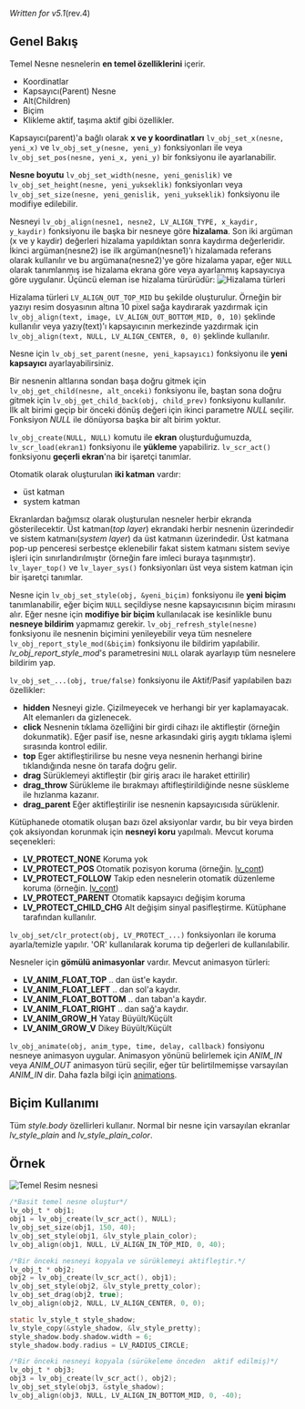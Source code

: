 _Written for v5.1_(rev.4)

## Genel Bakış

Temel Nesne nesnelerin **en temel özelliklerini** içerir.

- Koordinatlar
- Kapsayıcı(Parent) Nesne
- Alt(Children)
- Biçim
- Klikleme aktif, taşıma aktif gibi özellikler.

Kapsayıcı(parent)'a bağlı olarak **x ve y koordinatları** `lv_obj_set_x(nesne, yeni_x)` ve `lv_obj_set_y(nesne, yeni_y)` fonksiyonları ile veya `lv_obj_set_pos(nesne, yeni_x, yeni_y)` bir fonksiyonu ile ayarlanabilir.

**Nesne boyutu**  `lv_obj_set_width(nesne, yeni_genislik)` ve `lv_obj_set_height(nesne, yeni_yukseklik)` fonksiyonları veya  `lv_obj_set_size(nesne, yeni_genislik, yeni_yukseklik)` fonksiyonu ile modifiye edilebilir. 

Nesneyi `lv_obj_align(nesne1, nesne2, LV_ALIGN_TYPE, x_kaydir, y_kaydir)` fonksiyonu ile başka bir nesneye göre **hizalama**. Son iki argüman (x ve y kaydir) değerleri hizalama yapıldıktan sonra kaydırma değerleridir. İkinci argüman(nesne2) ise ilk argüman(nesne1)'ı hizalamada referans olarak kullanılır ve bu argümana(nesne2)'ye göre hizalama yapar, eğer `NULL` olarak tanımlanmış ise hizalama ekrana göre veya ayarlanmış kapsayıcıya göre uygulanır. Üçüncü eleman ise hizalama türürüdür:
![Hizalama türleri](http://doc.littlevgl.com/img/align.png)

Hizalama türleri `LV_ALIGN_OUT_TOP_MID` bu şekilde oluşturulur. Örneğin bir yazıyı resim dosyasının altına 10 pixel sağa kaydırarak yazdırmak için `lv_obj_align(text, image, LV_ALIGN_OUT_BOTTOM_MID, 0, 10)` şeklinde kullanılır veya yazıy(text)'ı kapsayıcının merkezinde yazdırmak için `lv_obj_align(text, NULL, LV_ALIGN_CENTER, 0, 0)` şeklinde kullanılır.

Nesne için `lv_obj_set_parent(nesne, yeni_kapsayıcı)` fonksiyonu ile **yeni kapsayıcı** ayarlayabilirsiniz.

Bir nesnenin altlarına sondan başa doğru gitmek için `lv_obj_get_child(nesne, alt_onceki)` fonksiyonu ile, baştan sona doğru gitmek için `lv_obj_get_child_back(obj, child_prev)` fonksiyonu kullanılır. İlk alt birimi geçip bir önceki dönüş değeri için ikinci parametre _NULL_ seçilir. Fonksiyon _NULL_ ile dönüyorsa başka bir alt birim yoktur.

`lv_obj_create(NULL, NULL)` komutu ile **ekran** oluşturduğumuzda, `lv_scr_load(ekran1)` fonksiyonu ile **yükleme** yapabiliriz. `lv_scr_act()` fonksiyonu **geçerli ekran**'na bir işaretçi tanımlar.

Otomatik olarak oluşturulan **iki katman** vardır:

- üst katman
- system katman

Ekranlardan bağımsız olarak oluşturulan nesneler herbir ekranda gösterilecektir. Üst katman(_top layer_) ekrandaki herbir nesnenin üzerindedir ve sistem katmanı(_system layer_) da üst katmanın üzerindedir. Üst katmana pop-up penceresi serbestçe eklenebilir fakat sistem katmanı sistem seviye işleri için sınırlandırılmıştır (örneğin fare imleci buraya taşınmıştır). `lv_layer_top()` ve `lv_layer_sys()` fonksiyonları üst veya sistem katman için bir işaretçi tanımlar.

Nesne için `lv_obj_set_style(obj, &yeni_biçim)` fonksiyonu ile **yeni biçim** tanımlanabilir, eğer biçim `NULL` seçildiyse nesne kapsayıcısının biçim mirasını alır. Eğer nesne için **modifiye bir biçim** kullanılacak ise kesinlikle bunu **nesneye bildirim** yapmamız gerekir. `lv_obj_refresh_style(nesne)` fonksiyonu ile nesnenin biçimini yenileyebilir veya tüm nesnelere `lv_obj_report_style_mod(&biçim)` fonksiyonu ile bildirim yapılabilir. _lv_obj_report_style_mod_'s parametresini `NULL` olarak ayarlayıp tüm nesnelere bildirim yap.

`lv_obj_set_...(obj, true/false)` fonksiyonu ile Aktif/Pasif yapılabilen bazı özellikler:

- **hidden** Nesneyi gizle. Çizilmeyecek ve herhangi bir yer kaplamayacak. Alt elemanlerı da gizlenecek.
- **click** Nesnenin tıklama özelliğini bir girdi cihazı ile aktifleştir (örneğin dokunmatik). Eğer pasif ise, nesne arkasındaki giriş aygıtı tıklama işlemi sırasında kontrol edilir.
- **top** Eger aktifleştirilirse bu nesne veya nesnenin herhangi birine tıklandığında nesne ön tarafa doğru gelir.
- **drag** Sürüklemeyi aktifleştir (bir giriş aracı ile haraket ettirilir)
- **drag_throw** Sürükleme ile bırakmayı aftifleştirildiğinde nesne süskleme ile hızlanma kazanır.
- **drag_parent** Eğer aktifleştirilir ise nesnenin kapsayıcısıda sürüklenir.

Kütüphanede otomatik oluşan bazı özel aksiyonlar vardır, bu bir veya birden çok aksiyondan korunmak için **nesneyi koru** yapılmalı. Mevcut koruma seçenekleri:

- **LV_PROTECT_NONE** Koruma yok
- **LV_PROTECT_POS**  Otomatik pozisyon koruma (örneğin. [lv_cont](/Container))
- **LV_PROTECT_FOLLOW** Takip eden nesnelerin otomatik düzenleme koruma (örneğin. [lv_cont](/Container))
- **LV_PROTECT_PARENT** Otomatik kapsayıcı değişim koruma
- **LV_PROTECT_CHILD_CHG** Alt değişim sinyal pasifleştirme. Kütüphane tarafından kullanılır.

`lv_obj_set/clr_protect(obj, LV_PROTECT_...)` fonksiyonları ile koruma ayarla/temizle yapılır. 'OR' kullanılarak koruma tip değerleri de kullanılabilir.

Nesneler için **gömülü animasyonlar** vardır. Mevcut animasyon türleri:

- **LV_ANIM_FLOAT_TOP** .. dan üst'e kaydır.
- **LV_ANIM_FLOAT_LEFT** .. dan sol'a kaydır.
- **LV_ANIM_FLOAT_BOTTOM** .. dan taban'a kaydır.
- **LV_ANIM_FLOAT_RIGHT** .. dan sağ'a kaydır.
- **LV_ANIM_GROW_H** Yatay Büyült/Küçült 
- **LV_ANIM_GROW_V** Dikey Büyült/Küçült 

`lv_obj_animate(obj, anim_type, time, delay, callback)` fonsiyonu nesneye animasyon uygular. Animasyon yönünü belirlemek için _ANIM_IN_ veya _ANIM_OUT_ animasyon türü seçilir, eğer tür belirtilmemişse varsayılan _ANIM_IN_ dir. Daha fazla bilgi için [animations](/Animations).

## Biçim Kullanımı

Tüm _style.body_ özellirleri kullanır. Normal bir nesne için varsayılan ekranlar _lv_style_plain_  and _lv_style_plain_color_.

## Örnek
![Temel Resim nesnesi](http://doc.littlevgl.com/img/base-obj-lv_obj.png)
```c
/*Basit temel nesne oluştur*/
lv_obj_t * obj1;
obj1 = lv_obj_create(lv_scr_act(), NULL);
lv_obj_set_size(obj1, 150, 40);
lv_obj_set_style(obj1, &lv_style_plain_color);
lv_obj_align(obj1, NULL, LV_ALIGN_IN_TOP_MID, 0, 40);

/*Bir önceki nesneyi kopyala ve sürüklemeyi aktifleştir.*/
lv_obj_t * obj2;
obj2 = lv_obj_create(lv_scr_act(), obj1);
lv_obj_set_style(obj2, &lv_style_pretty_color);
lv_obj_set_drag(obj2, true);
lv_obj_align(obj2, NULL, LV_ALIGN_CENTER, 0, 0);

static lv_style_t style_shadow;
lv_style_copy(&style_shadow, &lv_style_pretty);
style_shadow.body.shadow.width = 6;
style_shadow.body.radius = LV_RADIUS_CIRCLE;

/*Bir önceki nesneyi kopyala (sürükeleme önceden  aktif edilmiş)*/
lv_obj_t * obj3;
obj3 = lv_obj_create(lv_scr_act(), obj2);
lv_obj_set_style(obj3, &style_shadow);
lv_obj_align(obj3, NULL, LV_ALIGN_IN_BOTTOM_MID, 0, -40);
```
